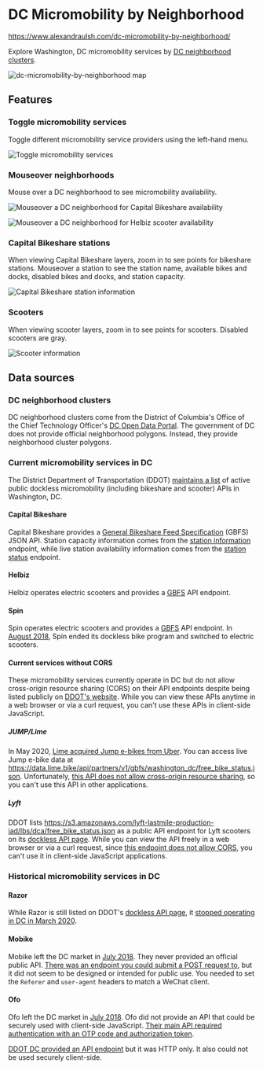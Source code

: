 # DC Micromobility by Neighborhood

https://www.alexandraulsh.com/dc-micromobility-by-neighborhood/

Explore Washington, DC micromobility services by [DC neighborhood clusters](http://opendata.dc.gov/datasets/neighborhood-clusters).

![dc-micromobility-by-neighborhood map](assets/map-full.png)

## Features

### Toggle micromobility services

Toggle different micromobility service providers using the left-hand menu.

![Toggle micromobility services](assets/toggle.png)

### Mouseover neighborhoods

Mouse over a DC neighborhood to see micromobility availability.

![Mouseover a DC neighborhood for Capital Bikeshare availability](assets/mouseover-neighborhood-cabi.png)

![Mouseover a DC neighborhood for Helbiz scooter availability](assets/mouseover-neighborhood-helbiz.png)

### Capital Bikeshare stations

When viewing Capital Bikeshare layers, zoom in to see points for bikeshare stations. Mouseover a station to see the station name, available bikes and docks, disabled bikes and docks, and station capacity.

![Capital Bikeshare station information](assets/mouseover-station.png)

### Scooters

When viewing scooter layers, zoom in to see points for scooters. Disabled scooters are gray.

![Scooter information](assets/scooter-points.png)
## Data sources

### DC neighborhood clusters

DC neighborhood clusters come from the District of Columbia's Office of the Chief Technology Officer's [DC Open Data Portal](http://opendata.dc.gov/datasets/neighborhood-clusters). The government of DC does not provide official neighborhood polygons. Instead, they provide neighborhood cluster polygons.

### Current micromobility services in DC

The District Department of Transportation (DDOT) [maintains a list](https://ddot.dc.gov/page/dockless-api) of active public dockless micromobility (including bikeshare and scooter) APIs in Washington, DC.

#### Capital Bikeshare

Capital Bikeshare provides a [General Bikeshare Feed Specification](https://gbfs.capitalbikeshare.com/gbfs/gbfs.json) (GBFS) JSON API. Station capacity information comes from the [station information](https://gbfs.capitalbikeshare.com/gbfs/en/station_information.json) endpoint, while live station availability information comes from the [station status](https://gbfs.capitalbikeshare.com/gbfs/en/station_status.json) endpoint.

#### Helbiz

Helbiz operates electric scooters and provides a [GBFS](https://api.helbiz.com/admin/reporting/washington/gbfs/gbfs.json) API endpoint.

#### Spin

Spin operates electric scooters and provides a [GBFS](https://gbfs.spin.pm/api/gbfs/v1/washington_dc/free_bike_status) API endpoint. In [August 2018](https://dc.curbed.com/2018/8/20/17761122/dc-dockless-bikes-scooters-transportation-spin-pilot), Spin ended its dockless bike program and switched to electric scooters.

#### Current services without CORS

These micromobility services currently operate in DC but do not allow cross-origin resource sharing (CORS) on their API endpoints despite being listed publicly on [DDOT's website](https://ddot.dc.gov/page/dockless-api). While you can view these APIs anytime in a web browser or via a curl request, you can't use these APIs in client-side JavaScript.

##### JUMP/Lime

In May 2020, [Lime acquired Jump e-bikes from Uber](https://techcrunch.com/2020/05/07/uber-leads-170-million-lime-investment-offloads-jump-to-lime/). You can access live Jump e-bike data at https://data.lime.bike/api/partners/v1/gbfs/washington_dc/free_bike_status.json. Unfortunately, [this API does not allow cross-origin resource sharing](https://github.com/alulsh/dc-micromobility-by-neighborhood/issues/7), so you can't use this API in other applications.

##### Lyft

DDOT lists https://s3.amazonaws.com/lyft-lastmile-production-iad/lbs/dca/free_bike_status.json as a public API endpoint for Lyft scooters on its [dockless API page](https://ddot.dc.gov/page/dockless-api). While you can view the API freely in a web browser or via a curl request, since [this endpoint does not allow CORS](https://github.com/alulsh/dc-micromobility-by-neighborhood/issues/14), you can't use it in client-side JavaScript applications.

### Historical micromobility services in DC

#### Razor

While Razor is still listed on DDOT's [dockless API page](https://ddot.dc.gov/page/dockless-api), it [stopped operating in DC in March 2020](https://www.washingtonpost.com/transportation/2020/02/27/lime-bird-bolt-razor-lose-appeals-operate-scooters-dc/).

#### Mobike

Mobike left the DC market in [July 2018](https://www.washingtonpost.com/news/dr-gridlock/wp/2018/07/25/mobike-becomes-second-dockless-bike-operator-to-pull-out-of-d-c/). They never provided an official public API. [There was an endpoint you could submit a POST request to](https://github.com/ubahnverleih/WoBike#mobike-china-italy-uk-japan), but it did not seem to be designed or intended for public use. You needed to set the `Referer` and `user-agent` headers to match a WeChat client.

#### Ofo

Ofo left the DC market in [July 2018](https://www.washingtonpost.com/news/dr-gridlock/wp/2018/07/24/dockless-bike-share-company-ofo-is-the-first-to-pull-out-of-d-c/). Ofo did not provide an API that could be securely used with client-side JavaScript. [Their main API required authentication with an OTP code and authorization token](https://github.com/ubahnverleih/WoBike/blob/master/Ofo.md).

[DDOT DC provided an API endpoint](https://twitter.com/DDOTDC/status/963143987216314368) but it was HTTP only. It also could not be used securely client-side.
